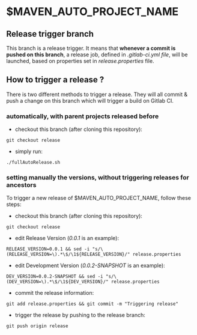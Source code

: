 # $MAVEN_AUTO_PROJECT_NAME

## Release trigger branch

This branch is a release trigger. It means that **whenever a commit is pushed on this branch**, a release job, defined in *.gitlab-ci.yml file*, will be launched, based on properties set in *release.properties* file.

## How to trigger a release ?

There is two different methods to trigger a release.
They will all commit & push a change on this branch which will trigger a build on Gitlab CI.

### automatically, with parent projects released before

* checkout this branch (after cloning this repository):
```shell
git checkout release
```

* simply run:
```shell
./fullAutoRelease.sh
```

### setting manually the versions, without triggering releases for ancestors
To trigger a new release of $MAVEN_AUTO_PROJECT_NAME, follow these steps:

* checkout this branch (after cloning this repository):
```shell
git checkout release
```

* edit Release Version (*0.0.1* is an example):
```shell
RELEASE_VERSION=0.0.1 && sed -i "s/\(RELEASE_VERSION=\).*\$/\1${RELEASE_VERSION}/" release.properties
```

* edit Development Version (*0.0.2-SNAPSHOT* is an example):
```shell
DEV_VERSION=0.0.2-SNAPSHOT && sed -i "s/\(DEV_VERSION=\).*\$/\1${DEV_VERSION}/" release.properties
```

* commit the release information:
```shell
git add release.properties && git commit -m "Triggering release"
```

* trigger the release by pushing to the release branch:
```shell
git push origin release
```
